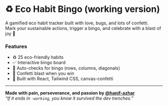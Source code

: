 # ♻️ Eco Habit Bingo (working version)

A gamified eco habit tracker built with love, bugs, and lots of confetti.  
Mark your sustainable actions, trigger a bingo, and celebrate with a blast of joy 🎉

### Features
- ♻️ 25 eco-friendly habits
- ✅ Interactive bingo board
- 🎯 Auto-checks for bingo (rows, columns, diagonals)
- 🎊 Confetti blast when you win
- 🧠 Built with React, Tailwind CSS, canvas-confetti

---

**Made with pain, perseverance, and passion by [@hanif-azhar](https://github.com/hanif-azhar)**  
_“If it ends in `-working`, you know it survived the dev trenches.”_

